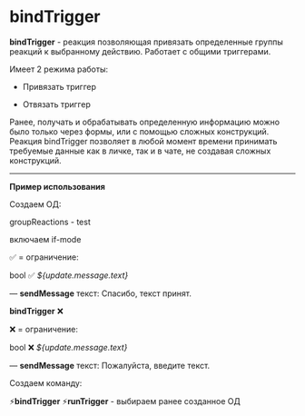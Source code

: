 # bindTrigger

**bindTrigger** - реакция позволяющая привязать определенные группы реакций к  выбранному действию. Работает с общими триггерами.

Имеет 2 режима работы:

* Привязать триггер

* Отвязать триггер

Ранее, получать и обрабатывать определенную информацию можно было только через формы, или с помощью сложных конструкций. Реакция bindTrigger  позволяет в любой момент времени принимать требуемые данные как в личке, так и в чате, не создавая сложных конструкций.

---

**Пример использования**

Создаем ОД:

groupReactions - test

включаем if-mode

✅ = ограничение:

bool ✅ _${update.message.text}_

— **sendMessage** текст: Спасибо, текст принят.

**bindTrigger** ❌

❌ = ограничение:

bool ❌ _${update.message.text}_

— **sendMessage** текст: Пожалуйста, введите текст.

Создаем команду:

⚡️**bindTrigger**
⚡️**runTrigger** - выбираем ранее созданное ОД




